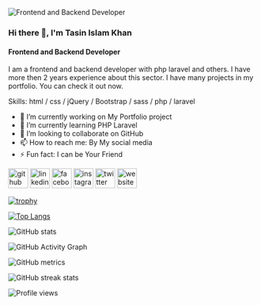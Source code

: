 ![Frontend and Backend Developer](https://scontent.fcgp6-1.fna.fbcdn.net/v/t39.30808-6/277806967_713064633062166_233849330253794756_n.png?_nc_cat=106&ccb=1-5&_nc_sid=e3f864&_nc_ohc=TT5nIojcaREAX8UKc2n&_nc_ht=scontent.fcgp6-1.fna&oh=00_AT-PJNRHmHw5T27gPLwh32Ck3ootSEgyEAVLKbfvf_2nkQ&oe=62686E01)

### Hi there 👋, I'm Tasin Islam Khan
#### Frontend and Backend Developer


I am a frontend and backend developer with php laravel and others. I have more then 2 years experience about this sector. I have many projects in my portfolio. You can check it out now.

Skills: html / css / jQuery / Bootstrap / sass / php / laravel 

- 🔭 I’m currently working on My Portfolio project 
- 🌱 I’m currently learning PHP Laravel 
- 👯 I’m looking to collaborate on GitHub 
- 📫 How to reach me: By My social media 
- ⚡ Fun fact: I can be Your Friend 


[<img src='https://cdn.jsdelivr.net/npm/simple-icons@3.0.1/icons/github.svg' alt='github' height='40'>](https://github.com/tasinislamkhan)  [<img src='https://cdn.jsdelivr.net/npm/simple-icons@3.0.1/icons/linkedin.svg' alt='linkedin' height='40'>](https://www.linkedin.com/in/tasinislamkhan/)  [<img src='https://cdn.jsdelivr.net/npm/simple-icons@3.0.1/icons/facebook.svg' alt='facebook' height='40'>](https://www.facebook.com/tasinislamkhan.profile)  [<img src='https://cdn.jsdelivr.net/npm/simple-icons@3.0.1/icons/instagram.svg' alt='instagram' height='40'>](https://www.instagram.com/tasinislamkhan/)  [<img src='https://cdn.jsdelivr.net/npm/simple-icons@3.0.1/icons/twitter.svg' alt='twitter' height='40'>](https://twitter.com/tasinislamkhan)  [<img src='https://cdn.jsdelivr.net/npm/simple-icons@3.0.1/icons/icloud.svg' alt='website' height='40'>](https://tasinislamkhan.com/)  

[![trophy](https://github-profile-trophy.vercel.app/?username=tasinislamkhan)](https://github.com/ryo-ma/github-profile-trophy)

[![Top Langs](https://github-readme-stats.vercel.app/api/top-langs/?username=tasinislamkhan)](https://github.com/anuraghazra/github-readme-stats)

![GitHub stats](https://github-readme-stats.vercel.app/api?username=tasinislamkhan&show_icons=true)  

![GitHub Activity Graph](https://activity-graph.herokuapp.com/graph?username=tasinislamkhan)  

![GitHub metrics](https://metrics.lecoq.io/tasinislamkhan)  

![GitHub streak stats](https://github-readme-streak-stats.herokuapp.com/?user=tasinislamkhan)  

![Profile views](https://gpvc.arturio.dev/tasinislamkhan)  
